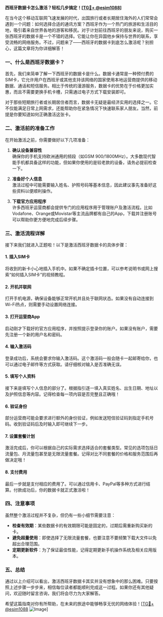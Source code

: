 **西班牙数据卡怎么激活？轻松几步搞定！[[TG💪+ @esim1088](https://t.me/s/esim1088)]**

在当今这个移动互联网飞速发展的时代，出国旅行或者长期居住海外的人们常常会遇到一个问题：如何选择合适的通讯方案？西班牙作为一个热门的旅游和生活目的地，吸引着来自世界各地的游客和移民。对于计划前往西班牙的朋友来说，购买一张西班牙的数据卡是一个不错的选择。它能让你在异国他乡保持与世界的联系，享受流畅的网络服务。不过，问题来了——西班牙的数据卡到底怎么激活呢？别担心，这篇文章将为你详细解答！

### 一、什么是西班牙数据卡？

首先，我们来简单了解一下西班牙的数据卡是什么。数据卡通常是一种预付费的SIM卡，它允许用户在西班牙或其他支持该网络的国家使用本地运营商提供的移动数据、通话和短信服务。相比于传统的漫游服务，数据卡的优势在于价格更加实惠，而且不需要更换手机卡槽，只需通过电子方式下载安装即可。

对于那些短期旅行者或长期居住者而言，数据卡无疑是最经济实用的选择之一。它不仅能满足日常上网需求，还能帮助你在紧急情况下快速联系家人朋友。当然，前提是你要知道如何正确激活这张卡。

### 二、激活前的准备工作

在开始激活之前，你需要做好以下几项准备：

1. **确认设备兼容性**  
   确保你的手机支持欧洲通用的频段（如GSM 900/1800MHz）。大多数现代智能手机都具备这样的功能，但如果你使用的是较老款的设备，请务必提前检查一下。

2. **准备好个人信息**  
   激活过程中可能需要输入姓名、护照号码等基本信息，因此建议事先准备好这些资料以便顺利操作。

3. **下载官方应用程序**  
   许多西班牙运营商都会提供专门的应用程序用于管理账户及激活流程。比如Vodafone、Orange或Movistar等主流品牌都有自己的App，下载并注册账号可以帮助你更方便地完成后续步骤。

### 三、激活流程详解

接下来我们就进入正题啦！以下是激活西班牙数据卡的具体步骤：

#### 1. 插入SIM卡
将收到的新卡小心地插入手机中。如果不确定插卡位置，可以参考说明书或网上搜索“如何插入SIM卡”的视频教程。

#### 2. 开机并联网
打开手机电源，确保设备能够正常开机并且处于联网状态。如果没有自动连接到Wi-Fi热点，则需要手动设置网络连接。

#### 3. 打开运营商App
启动刚才下载好的官方应用程序，并按照提示登录你的账户。如果没有账户，需要先注册一个新的用户名和密码。

#### 4. 输入激活码
登录成功后，系统会要求你输入激活码。这个激活码一般会随卡一起邮寄给你，也可以通过电子邮件等方式获取。请仔细核对输入是否准确无误。

#### 5. 填写个人资料
接下来是填写个人信息的部分了。根据指引逐一填入真实姓名、出生日期、地址以及护照信息等内容。记得检查每一项内容是否完整且正确哦！

#### 6. 验证身份
部分运营商可能会要求进行额外的身份验证，例如发送短信验证码到指定手机号码。收到验证码后及时输入即可继续下一步。

#### 7. 设置套餐计划
激活完成后，你可以根据自己的实际需求选择适合的套餐类型。常见的选项包括日流量包、月流量包甚至是无限流量套餐。记得对比不同套餐的价格和服务范围后再做决定哦！

#### 8. 支付费用
最后一步就是支付相应的费用了。可以通过信用卡、PayPal等多种方式进行结算。付款成功后，你的数据卡就正式激活啦！

### 四、注意事项

虽然整个激活过程并不复杂，但仍有一些小细节需要注意：

- **检查有效期**：某些数据卡的有效期限可能是固定的，过期后需重新购买新的卡。
- **避免超量使用**：即使选择了无限流量套餐，也要注意不要频繁下载大文件以免超出合理范围。
- **定期更新软件**：为了保证最佳性能，记得定期更新手机操作系统及相关应用版本。

### 五、总结

通过以上介绍可以看出，激活西班牙数据卡其实并没有想象中的那么困难。只要按照上述步骤一步步来，相信每位读者都能顺利完成这一过程。如果你还有其他疑问，欢迎随时留言咨询，我们将会尽力为大家解答。

希望这篇指南对你有所帮助，在未来的旅途中能够畅享无忧的网络体验！[[TG💪+ @esim1088](https://t.me/s/esim1088) ![Image](https://i.postimg.cc/4NQfJmqS/Snipaste-2025-05-13-00-14-12.png)]